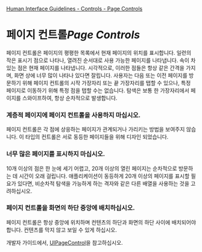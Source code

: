 [Human Interface Guidelines - Controls - Page Controls](https://developer.apple.com/design/human-interface-guidelines/ios/controls/page-controls/)

# 페이지 컨트롤*Page Controls*

페이지 컨트롤은 페이지의 평평한 목록에서 현재 페이지의 위치를 표시합니다. 일련의 작은 표시기 점으로 나타나, 열려진 순서대로 사용 가능한 페이지를 나타냅니다. 속이 차 있는 점은 현재 페이지를 나타냅니다. 시각적으로, 이러한 점들은 항상 같은 간격을 가지며, 화면 상에 너무 많이 나타나 있다면 잘립니다. 사용자는 다음 또는 이전 페이지를 방문하기 위해 페이지 컨트롤의 시작 가장자리 또는 끝 가장자리를 탭할 수 있으나, 특정 페이지로 이동하기 위해 특정 점을 탭할 수는 없습니다. 탐색은 보통 한 가장자리에서 페이지를 스와이프하여, 항상 순차적으로 발생합니다.

### 계층적 페이지에 페이지 컨트롤을 사용하지 마십시오.

페이지 컨트롤은 각 점에 상응하는 페이지가 관계되거나 가리키는 방법을 보여주지 않습니다. 이 타입의 컨트롤은 서로 동등한 페이지들을 위해 디자인 되었습니다.

### 너무 많은 페이지를 표시하지 마십시오.

10개 이상의 점은 한 눈에 세기 어렵고, 20개 이상의 열린 페이지는 순차적으로 방문하는 데 시간이 오래 걸립니다. 애플리케이션이 동등하게 20개 이상의 페이지를 표시할 필요가 있다면, 비순차적 탐색을 가능하게 하는 격자와 같은 다른 배열을 사용하는 것을 고려하십시오.

### 페이지 컨트롤을 화면의 하단 중앙에 배치하십시오.

페이지 컨트롤은 항상 중앙에 위치하며 컨텐츠의 하단과 화면의 하단 사이에 배치되어야 합니다. 컨텐츠를 막지 않고 보일 수 있게 하십시오.

개발자 가이드에서, [UIPageControl](https://developer.apple.com/documentation/uikit/uipagecontrol)을 참고하십시오.